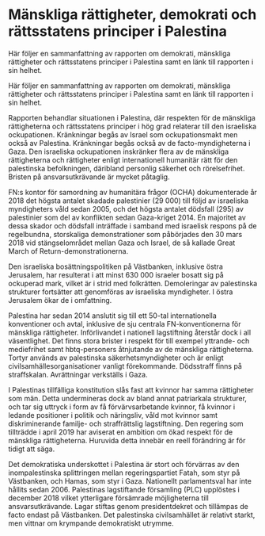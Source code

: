 # Mänskliga rättigheter, demokrati och rättsstatens principer i Palestina

Här följer en sammanfattning av rapporten om demokrati, mänskliga rättigheter och rättsstatens principer i Palestina samt en länk till rapporten i sin helhet.

Här följer en sammanfattning av rapporten om demokrati, mänskliga rättigheter och rättsstatens principer i Palestina samt en länk till rapporten i sin helhet.

Rapporten behandlar situationen i Palestina, där respekten för de mänskliga rättigheterna och rättsstatens principer i hög grad relaterar till den israeliska ockupationen. Kränkningar begås av Israel som ockupationsmakt men också av Palestina. Kränkningar begås också av de facto-myndigheterna i Gaza. Den israeliska ockupationen inskränker flera av de mänskliga rättigheterna och rättigheter enligt internationell humanitär rätt för den palestinska befolkningen, däribland personlig säkerhet och rörelsefrihet. Bristen på ansvarsutkrävande är mycket påtaglig.

FN:s kontor för samordning av humanitära frågor (OCHA) dokumenterade år 2018 det högsta antalet skadade palestinier (29 000) till följd av israeliska myndigheters våld sedan 2005, och det högsta antalet dödsfall (295) av palestinier som del av konflikten sedan Gaza-kriget 2014. En majoritet av dessa skador och dödsfall inträffade i samband med israelisk respons på de regelbundna, storskaliga demonstrationer som påbörjades den 30 mars 2018 vid stängselområdet mellan Gaza och Israel, de så kallade Great March of Return-demonstrationerna.

Den israeliska bosättningspolitiken på Västbanken, inklusive östra Jerusalem, har resulterat i att minst 630 000 israeler bosatt sig på ockuperad mark, vilket är i strid med folkrätten. Demoleringar av
palestinska strukturer fortsätter att genomföras av israeliska myndigheter. I östra Jerusalem ökar de i omfattning.

Palestina har sedan 2014 anslutit sig till ett 50-tal internationella konventioner och avtal, inklusive de sju centrala FN-konventionerna för mänskliga rättigheter. Införlivandet i nationell lagstiftning återstår dock i all väsentlighet. Det finns stora brister i respekt för till exempel yttrande- och mediefrihet samt hbtq-personers åtnjutande av de mänskliga rättigheterna. Tortyr används av palestinska säkerhetsmyndigheter och är enligt civilsamhällesorganisationer vanligt förekommande. Dödsstraff finns på straffskalan. Avrättningar verkställs i Gaza.

I Palestinas tillfälliga konstitution slås fast att kvinnor har samma rättigheter som män. Detta undermineras dock av bland annat patriarkala strukturer, och tar sig uttryck i form av få förvärvsarbetande kvinnor, få kvinnor i ledande positioner i politik och näringsliv, våld mot kvinnor samt diskriminerande familje- och straffrättslig lagstiftning. Den regering som tillträdde i april 2019 har aviserat en ambition om ökad respekt för de mänskliga rättigheterna. Huruvida detta innebär en reell förändring är för tidigt att säga.

Det demokratiska underskottet i Palestina är stort och förvärras av den inompalestinska splittringen mellan regeringspartiet Fatah, som styr på Västbanken, och Hamas, som styr i Gaza. Nationellt parlamentsval har inte hållits sedan 2006. Palestinas lagstiftande församling (PLC) upplöstes i december 2018 vilket ytterligare försämrade möjligheterna till ansvarsutkrävande. Lagar stiftas genom presidentdekret och tillämpas de facto endast på Västbanken. Det palestinska civilsamhället är relativt starkt, men vittnar om krympande demokratiskt utrymme.
